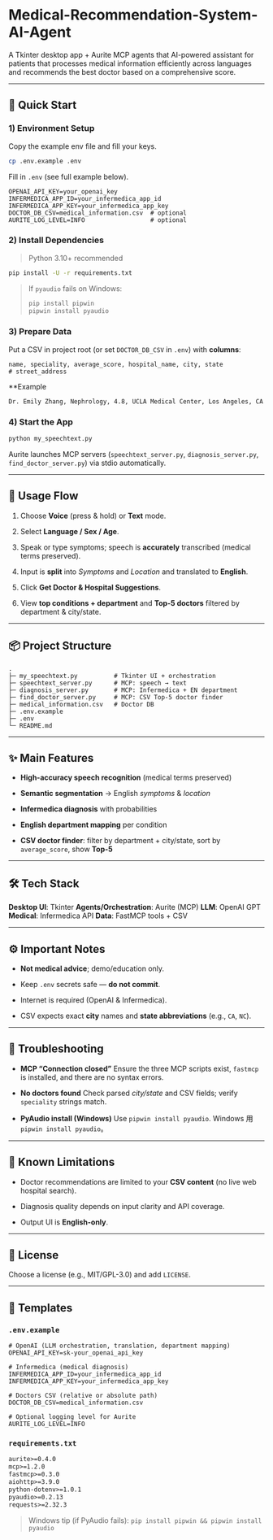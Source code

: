 # Medical-Recommendation-System-AI-Agent
A Tkinter desktop app + Aurite MCP agents that AI-powered assistant for patients that processes medical information efficiently across languages and recommends the best doctor based on a comprehensive score.

---

## 🚀 Quick Start

### 1) Environment Setup

Copy the example env file and fill your keys.


```bash
cp .env.example .env
```

Fill in `.env` (see full example below).


```dotenv
OPENAI_API_KEY=your_openai_key
INFERMEDICA_APP_ID=your_infermedica_app_id
INFERMEDICA_APP_KEY=your_infermedica_app_key
DOCTOR_DB_CSV=medical_information.csv  # optional
AURITE_LOG_LEVEL=INFO                  # optional
```

### 2) Install Dependencies

> Python 3.10+ recommended

```bash
pip install -U -r requirements.txt
```

> If `pyaudio` fails on Windows:
>
> ```bash
> pip install pipwin
> pipwin install pyaudio
> ```

### 3) Prepare Data

Put a CSV in project root (or set `DOCTOR_DB_CSV` in `.env`) with **columns**:

```
name, speciality, average_score, hospital_name, city, state
# street_address
```

**Example

```
Dr. Emily Zhang, Nephrology, 4.8, UCLA Medical Center, Los Angeles, CA
```

### 4) Start the App

```bash
python my_speechtext.py
```

Aurite launches MCP servers (`speechtext_server.py`, `diagnosis_server.py`, `find_doctor_server.py`) via stdio automatically.

---

## 🧭 Usage Flow

1. Choose **Voice** (press & hold) or **Text** mode.

2. Select **Language / Sex / Age**.

3. Speak or type symptoms; speech is **accurately** transcribed (medical terms preserved).

4. Input is **split** into *Symptoms* and *Location* and translated to **English**.

5. Click **Get Doctor & Hospital Suggestions**.

6. View **top conditions + department** and **Top-5 doctors** filtered by department & city/state.

---

## 📦 Project Structure

```
.
├─ my_speechtext.py          # Tkinter UI + orchestration
├─ speechtext_server.py      # MCP: speech → text
├─ diagnosis_server.py       # MCP: Infermedica + EN department
├─ find_doctor_server.py     # MCP: CSV Top-5 doctor finder
├─ medical_information.csv   # Doctor DB
├─ .env.example
├─ .env
└─ README.md
```

---

## ✨ Main Features

* **High-accuracy speech recognition** (medical terms preserved)

* **Semantic segmentation** → English *symptoms* & *location*

* **Infermedica diagnosis** with probabilities

* **English department mapping** per condition

* **CSV doctor finder**: filter by department + city/state, sort by `average_score`, show **Top-5**


---

## 🛠 Tech Stack

**Desktop UI**: Tkinter
**Agents/Orchestration**: Aurite (MCP)
**LLM**: OpenAI GPT
**Medical**: Infermedica API
**Data**: FastMCP tools + CSV

---

## ⚙️ Important Notes

* **Not medical advice**; demo/education only.

* Keep `.env` secrets safe — **do not commit**.

* Internet is required (OpenAI & Infermedica).

* CSV expects exact **city** names and **state abbreviations** (e.g., `CA`, `NC`).

---

## 🧩 Troubleshooting

* **MCP “Connection closed”**
  Ensure the three MCP scripts exist, `fastmcp` is installed, and there are no syntax errors.


* **No doctors found**
  Check parsed *city/state* and CSV fields; verify `speciality` strings match.


* **PyAudio install (Windows)**
  Use `pipwin install pyaudio`.
  Windows 用 `pipwin install pyaudio`。

---

## 🧪 Known Limitations

* Doctor recommendations are limited to your **CSV content** (no live web hospital search).

* Diagnosis quality depends on input clarity and API coverage.

* Output UI is **English-only**.


---

## 📄 License

Choose a license (e.g., MIT/GPL-3.0) and add `LICENSE`.

---

## 📁 Templates

### `.env.example`

```dotenv
# OpenAI (LLM orchestration, translation, department mapping)
OPENAI_API_KEY=sk-your_openai_api_key

# Infermedica (medical diagnosis)
INFERMEDICA_APP_ID=your_infermedica_app_id
INFERMEDICA_APP_KEY=your_infermedica_app_key

# Doctors CSV (relative or absolute path)
DOCTOR_DB_CSV=medical_information.csv

# Optional logging level for Aurite
AURITE_LOG_LEVEL=INFO
```

### `requirements.txt`

```txt
aurite>=0.4.0
mcp>=1.2.0
fastmcp>=0.3.0
aiohttp>=3.9.0
python-dotenv>=1.0.1
pyaudio>=0.2.13
requests>=2.32.3
```

> Windows tip (if PyAudio fails):
> `pip install pipwin && pipwin install pyaudio`


